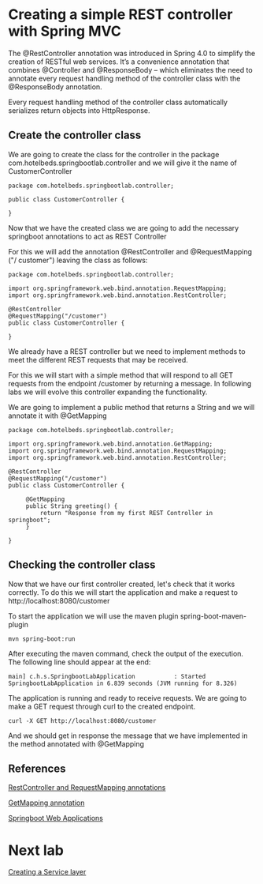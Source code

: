 # Creating a simple REST controller with Spring MVC

The @RestController annotation was introduced in Spring 4.0 to simplify the creation of RESTful web services. It’s a convenience annotation that combines @Controller and @ResponseBody – which eliminates the need to annotate every request handling method of the controller class with the @ResponseBody annotation.


Every request handling method of the controller class automatically serializes return objects into HttpResponse.

## Create the controller class

We are going to create the class for the controller in the package com.hotelbeds.springbootlab.controller and we will give it the name of CustomerController

```
package com.hotelbeds.springbootlab.controller;

public class CustomerController {

}
```

Now that we have the created class we are going to add the necessary springboot annotations to act as REST Controller

For this we will add the annotation @RestController and @RequestMapping ("/ customer") leaving the class as follows:

```
package com.hotelbeds.springbootlab.controller;

import org.springframework.web.bind.annotation.RequestMapping;
import org.springframework.web.bind.annotation.RestController;

@RestController
@RequestMapping("/customer")
public class CustomerController {

}
```

We already have a REST controller but we need to implement methods to meet the different REST requests that may be received.

For this we will start with a simple method that will respond to all GET requests from the endpoint /customer by returning a message.
In following labs we will evolve this controller expanding the functionality.

We are going to implement a public method that returns a String and we will annotate it with @GetMapping

```
package com.hotelbeds.springbootlab.controller;

import org.springframework.web.bind.annotation.GetMapping;
import org.springframework.web.bind.annotation.RequestMapping;
import org.springframework.web.bind.annotation.RestController;

@RestController
@RequestMapping("/customer")
public class CustomerController {

     @GetMapping
     public String greeting() {
         return "Response from my first REST Controller in springboot";
     }

}

```

## Checking the controller class

Now that we have our first controller created, let's check that it works correctly. To do this we will start the application and make a request to http://localhost:8080/customer

To start the application we will use the maven plugin spring-boot-maven-plugin

```
mvn spring-boot:run
```

After executing the maven command, check the output of the execution. The following line should appear at the end:

```
main] c.h.s.SpringbootLabApplication           : Started SpringbootLabApplication in 6.839 seconds (JVM running for 8.326)
```

The application is running and ready to receive requests. We are going to make a GET request through curl to the created endpoint.

```
curl -X GET http://localhost:8080/customer
```

And we should get in response the message that we have implemented in the method annotated with @GetMapping


## References

[RestController and RequestMapping annotations](https://docs.spring.io/spring-boot/docs/current/reference/html/getting-started-first-application.html#getting-started-first-application-annotations)

[GetMapping annotation](https://docs.spring.io/spring-boot/docs/current/reference/html/boot-features-developing-web-applications.html#boot-features-spring-mvc-pathmatch)

[Springboot Web Applications](https://docs.spring.io/spring-boot/docs/current/reference/html/boot-features-developing-web-applications.html#boot-features-developing-web-applications)


# Next lab

[Creating a Service layer](05_adding_service_layer.md)
